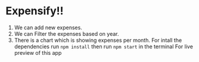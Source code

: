 # Expensify!! 
1. We can add new expenses.
2. We can Filter the expenses based on year.
3. There is a chart which is showing expenses per month.
   For intall the dependencies run ```npm install``` then run ```npm start``` in the terminal
For live preview of this app

